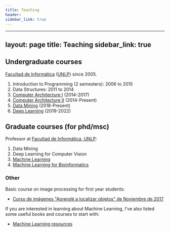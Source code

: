 ```yaml
---
title: Teaching
header: 
sidebar_link: true
---
```


---
layout: page
title: Teaching
sidebar_link: true
---


## Undergraduate courses
[Facultad de Informática](http://info.unlp.edu.ar) ([UNLP](http://unlp.edu.ar)) since 2005.

1.  Introduction to Programming (2 semesters): 2006 to 2015
2.  Data Structures: 2011 to 2014
3.  [Computer Architecture I](http://weblidi.info.unlp.edu.ar/catedras/organizacion/index.php) (2014-2017)
4.  [Computer Architecture II](http://weblidi.info.unlp.edu.ar/catedras/arquitecturap2003/) (2014-Present)
5.  [Data Mining](http://weblidi.info.unlp.edu.ar/catedras/md_si/) (2018-Present)
6.  [Deep Learning](https://gestiondeaulas.info.unlp.edu.ar/cartelera/#form[materia]=295) (2019-2022)

## Graduate courses (for phd/msc) 

Professor at [Facultad de Informática, UNLP](https://www.info.unlp.edu.ar/):

1. Data Mining
2. Deep Learning for Computer Vision
3. [Machine Learning](courses/aa2018/index.html)
4. [Machine Learning for Bioinformatics](courses/bioia)

### Other

Basic course on image processing for first year students:
*   [Curso de imágenes "Aprendé a localizar objetos" de Noviembre de 2017](courses/images/index.html)

If you are interested in learning about Machine Learning, I've also listed some useful books and courses to start with:
* [Machine Learning resources](/learning_ml)